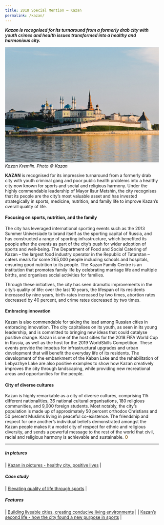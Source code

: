 ```yaml
---
title: 2018 Special Mention — Kazan
permalink: /kazan/
---
```


***Kazan is recognised for its turnaround from a formerly drab city with youth crimes and health issues transformed into a healthy and harmonious city.***

![Kazan Kremlin](/images/special-mentions/kazan.jpg)*Kazan Kremlin. Photo © Kazan*

**KAZAN** is recognised for its impressive turnaround from a formerly drab city with youth criminal gang and poor public health problems into a healthy city now known for sports and social and religious harmony. Under the highly commendable leadership of Mayor Ilsur Metshin, the city recognises that its people are the city’s most valuable asset and has invested strategically in sports, medicine, nutrition, and family life to improve Kazan’s overall quality of life. 

#### **Focusing on sports, nutrition, and the family**

The city has leveraged international sporting events such as the 2013 Summer Universiade to brand itself as the sporting capital of Russia, and has constructed a range of sporting infrastructure, which benefited its people after the events as part of the city’s push for wider adoption of sports and well-being. The Department of Food and Social Catering of Kazan – the largest food industry operator in the Republic of Tatarstan – caters meals for some 265,000 people including schools and hospitals, ensuring good nutrition to its people. The Kazan Family Centre is an institution that promotes family life by celebrating marriage life and multiple births, and organises social activities for families. 

Through these initiatives, the city has seen dramatic improvements in the city’s quality of life: over the last 10 years, the lifespan of its residents increased by nine years, birth-rates increased by two times, abortion rates decreased by 40 percent, and crime rates decreased by two times. 

#### **Embracing innovation**

Kazan is also commendable for taking the lead among Russian cities in embracing innovation. The city capitalises on its youth, as seen in its young leadership, and is committed to bringing new ideas that could catalyse positive change. Kazan is one of the host cities for the 2018 FIFA World Cup in Russia, as well as the host for the 2019 WorldSkills Competition. These events provide the impetus for infrastructural upgrades and urban development that will benefit the everyday life of its residents. The development of the embankment of the Kaban Lake and the rehabilitation of Lebyazhye Lake are also positive examples to show how Kazan creatively improves the city through landscaping, while providing new recreational areas and opportunities for the people. 

#### **City of diverse cultures**

Kazan is highly remarkable as a city of diverse cultures, comprising 115 different nationalities, 36 national cultural organisations, 180 religious communities, and 9,000 foreign students. Most notably, the city’s population is made up of approximately 50 percent orthodox Christians and 50 percent Muslims living in peaceful co-existence. The friendship and respect for one another’s individual beliefs demonstrated amongst the Kazan people makes it a model city of respect for ethnic and religious diversity, and sends a powerful message to the rest of the world that civil, racial and religious harmony is achievable and sustainable. **<font color="#967942">O</font>** 

---

##### **In pictures** 

| [Kazan in pictures - healthy city, positive lives](/resources/in-pictures/kazan/) |

##### **Case study** 

| [Elevating quality of life through sports](/resources/case-studies/kazan-sports/) |

##### **Features** 

| [Building liveable cities, creating conducive living environments](/resources/features/building-liveable-cities/) |
| [Kazan’s second life - how the city found a new purpose in sports](/resources/features/kazan-second-life/) |
